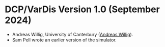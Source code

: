 

DCP/VarDis Version 1.0 (September 2024)
=======================================

- Andreas Willig, University of Canterbury ([Andreas Willig](mailto:andreas.willig@canterbury.ac.nz)).
- Sam Pell wrote an earlier version of the simulator.
